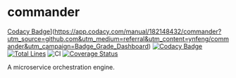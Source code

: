 # commander

[Codacy Badge](https://api.codacy.com/project/badge/Grade/6d05cac8cf2c4185bfc5568a9b0d14f4)](https://app.codacy.com/manual/182148432/commander?utm_source=github.com&utm_medium=referral&utm_content=ynfeng/commander&utm_campaign=Badge_Grade_Dashboard)
[![Codacy Badge](https://api.codacy.com/project/badge/Grade/d670fd2f660d4b5b9966292545208e9d)](https://app.codacy.com/manual/182148432/commander?utm_source=github.com&utm_medium=referral&utm_content=ynfeng/commander&utm_campaign=Badge_Grade_Dashboard)
[![Total Lines](https://tokei.rs/b1/github/ynfeng/commander?category=lines)](https://github.com/ynfeng/commander) 
![CI](https://github.com/ynfeng/commander/workflows/CI/badge.svg) [![Coverage Status](https://coveralls.io/repos/github/ynfeng/commander/badge.svg?branch=master)](https://coveralls.io/github/ynfeng/commander?branch=master)

A microservice orchestration engine.
